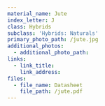 ```yaml
---
material_name: Jute
index_letter: J
class: Hybrids
subclass: 'Hybrids: Naturals'
primary_photo_path: /jute.jpg
additional_photos:
  - additional_photo_path:
links:
  - link_title:
    link_address:
files:
  - file_name: Datasheet
    file_path: /jute.pdf
---
```




